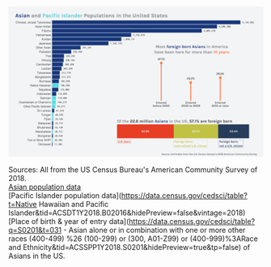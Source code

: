 ![](https://github.com/isabellabenabaye/asian-americans-visualization/blob/master/asian_americans.png)

Sources:
All from the US Census Bureau's American Community Survey of 2018.   
[Asian population data](https://data.census.gov/cedsci/table?g=0100043US_0400000US06&hidePreview=false&tid=ACSDT1Y2018.B02018&table=DP05&vintage=2018&cid=HCT011001&t=Asian&layer=VT_2010_040_00_PY_D1)     
[Pacific Islander population data](https://data.census.gov/cedsci/table?t=Native Hawaiian and Pacific Islander&tid=ACSDT1Y2018.B02016&hidePreview=false&vintage=2018)       
[Place of birth & year of entry data](https://data.census.gov/cedsci/table?q=S0201&t=031 - Asian alone or in combination with one or more other races  (400-499) %26 (100-299) or (300, A01-Z99) or (400-999)%3ARace and Ethnicity&tid=ACSSPP1Y2018.S0201&hidePreview=true&tp=false) of Asians in the US.